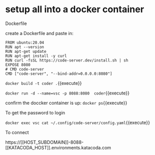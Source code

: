# setup all into a docker container

Dockerfile


create a Dockerfile and paste in:

```
FROM ubuntu:20.04
RUN apt --version
RUN apt-get update
RUN apt-get install -y curl
RUN curl -fsSL https://code-server.dev/install.sh | sh
EXPOSE 8080
# CMD code-server
CMD ["code-server", "--bind-addr=0.0.0.0:8080"]
```

`docker build -t coder .`{{execute}}

`docker run -d --name=vsc -p 8088:8080  coder`{{execute}}

confirm the doccker container is up:
`docker ps`{{execute}}

To get the password to login

`docker exec vsc cat ~/.config/code-server/config.yaml`{{execute}}

To connect

https://[[HOST_SUBDOMAIN]]-8088-[[KATACODA_HOST]].environments.katacoda.com


